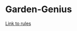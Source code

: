 # Garden-Genius

[Link to rules](https://docs.google.com/document/d/1LViiUIyLT2381q1FrzRRBeX8im2laMdcA03oRy8hVws/edit?usp=sharing)